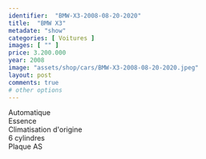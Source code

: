 ```yaml
---
identifier:  "BMW-X3-2008-08-20-2020"
title:  "BMW X3"
metadate: "show"
categories: [ Voitures ]
images: [ "" ]
price: 3.200.000
year: 2008
image: "assets/shop/cars/BMW-X3-2008-08-20-2020.jpeg"
layout: post
comments: true
# other options
---
```


Automatique <br>
Essence <br>
Climatisation d'origine <br>
6 cylindres <br>
Plaque AS <br>